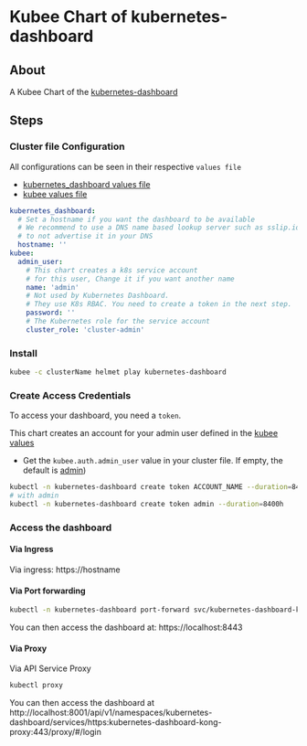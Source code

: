 # Kubee Chart of kubernetes-dashboard

## About
A Kubee Chart of the [kubernetes-dashboard](https://github.com/kubernetes/dashboard)

## Steps

### Cluster file Configuration

All configurations can be seen in their respective `values file`
* [kubernetes_dashboard values file](values.yaml)
* [kubee values file](../kubee/values.yaml)

```yaml
kubernetes_dashboard:
  # Set a hostname if you want the dashboard to be available 
  # We recommend to use a DNS name based lookup server such as sslip.io or sslip.io
  # to not advertise it in your DNS
  hostname: ''
kubee:
  admin_user:
    # This chart creates a k8s service account
    # for this user, Change it if you want another name
    name: 'admin'
    # Not used by Kubernetes Dashboard. 
    # They use K8s RBAC. You need to create a token in the next step.
    password: ''
    # The Kubernetes role for the service account
    cluster_role: 'cluster-admin'
```

### Install

```bash
kubee -c clusterName helmet play kubernetes-dashboard
```

### Create Access Credentials


To access your dashboard, you need a `token`.

This chart creates an account for your admin user defined in the [kubee values](../kubee/values.yaml)

* Get the `kubee.auth.admin_user` value in your cluster file. If empty, the default is [admin](../kubee/values.yaml))
```bash
kubectl -n kubernetes-dashboard create token ACCOUNT_NAME --duration=8400h
# with admin
kubectl -n kubernetes-dashboard create token admin --duration=8400h
```


### Access the dashboard

#### Via Ingress
Via ingress: https://hostname

#### Via Port forwarding

```bash
kubectl -n kubernetes-dashboard port-forward svc/kubernetes-dashboard-kong-proxy 8443:443  
```
You can then access the dashboard at: https://localhost:8443

#### Via Proxy

Via API Service Proxy
```bash
kubectl proxy
```
You can then access the dashboard at http://localhost:8001/api/v1/namespaces/kubernetes-dashboard/services/https:kubernetes-dashboard-kong-proxy:443/proxy/#/login





